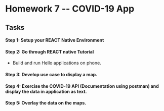 # Homework 7 -- COVID-19 App
## Tasks
#### Step 1:  Setup your REACT Native Environment

#### Step 2:  Go through REACT native Tutorial
* Build and run Hello applications on phone.
#### Step 3:  Develop use case to display a map.
#### Step 4:  Exercise the COVID-19 API (Documentation using postman) and display the data in application as text.
#### Step 5:  Overlay the data on the maps.
